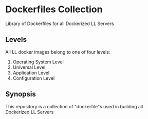 Dockerfiles Collection
======================
Library of Dockerfiles for all Dockerized LL Servers

Levels
------
All LL docker images belong to one of four levels:

1. Operating System Level
2. Universal Level
3. Application Level
4. Configuration Level

Synopsis
--------
This repository is a collection of "dockerfile"s used in building all Dockerized LL Servers
